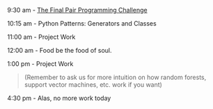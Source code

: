9:30 am - [The Final Pair Programming Challenge](pair.md)

10:15 am - Python Patterns: Generators and Classes

11:00 am - Project Work
  
12:00 am - Food be the food of soul.

1:00 pm - Project Work
> (Remember to ask us for more intuition on how random forests, support vector machines, etc. work if you want)

4:30 pm - Alas, no more work today
